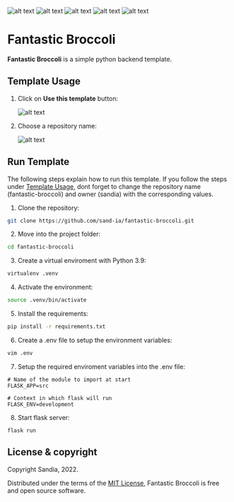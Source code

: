 ![alt text](https://img.shields.io/badge/python-3.9-blue)
![alt text](https://img.shields.io/github/issues/sand-ia/fantastic-broccoli)
![alt text](https://img.shields.io/github/forks/sand-ia/fantastic-broccoli)
![alt text](https://img.shields.io/github/stars/sand-ia/fantastic-broccoli)
![alt text](https://img.shields.io/github/license/sand-ia/fantastic-broccoli)

# Fantastic Broccoli

**Fantastic Broccoli** is a simple python backend template.

## Template Usage

1. Click on **Use this template** button:

   ![alt text](../media/readme/use-this-template.png?raw=true)

2. Choose a repository name:

   ![alt text](../media/readme/choose-repository-name.png?raw=true)

## Run Template

The following steps explain how to run this template. If you follow the steps under [Template Usage](#template-usage), dont forget to change the repository name (fantastic-broccoli) and owner (sandia) with the corresponding values.

1. Clone the repository:

```sh
git clone https://github.com/sand-ia/fantastic-broccoli.git
```

2. Move into the project folder:

```sh
cd fantastic-broccoli
```

3. Create a virtual enviroment with Python 3.9:

```sh
virtualenv .venv
```

4. Activate the environment:

```sh
source .venv/bin/activate
```

5. Install the requirements:

```sh
pip install -r requirements.txt
```

6. Create a .env file to setup the environment variables:

```sh
vim .env
```

7. Setup the required enviroment variables into the .env file:

```
# Name of the module to import at start
FLASK_APP=src

# Context in which flask will run
FLASK_ENV=development
```

8. Start flask server:

```
flask run
```

## License & copyright

Copyright Sandia, 2022.

Distributed under the terms of the [MIT License](LICENSE), Fantastic Broccoli is free and open source software.
